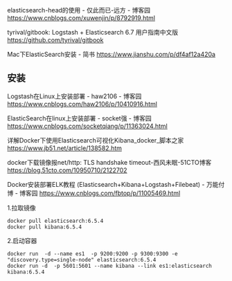 elasticsearch-head的使用 - 仅此而已-远方 - 博客园
https://www.cnblogs.com/xuwenjin/p/8792919.html





tyrival/gitbook: Logstash + Elasticsearch 6.7 用户指南中文版
https://github.com/tyrival/gitbook





Mac下ElasticSearch安装 - 简书
https://www.jianshu.com/p/df4af12a420a





## 安装

Logstash在Linux上安装部署 - haw2106 - 博客园
https://www.cnblogs.com/haw2106/p/10410916.html

ElasticSearch在linux上安装部署 - socket强 - 博客园
https://www.cnblogs.com/socketqiang/p/11363024.html

详解Docker下使用Elasticsearch可视化Kibana_docker_脚本之家
https://www.jb51.net/article/138582.htm





docker下载镜像报net/http: TLS handshake timeout-西风未眠-51CTO博客
https://blog.51cto.com/10950710/2122702



Docker安装部署ELK教程 (Elasticsearch+Kibana+Logstash+Filebeat) - 万能付博 - 博客园
https://www.cnblogs.com/fbtop/p/11005469.html





1.拉取镜像

```
docker pull elasticsearch:6.5.4
docker pull kibana:6.5.4
```

 

2.启动容器

```
docker run  -d --name es1  -p 9200:9200 -p 9300:9300 -e "discovery.type=single-node" elasticsearch:6.5.4
docker run -d  -p 5601:5601 --name kibana --link es1:elasticsearch  kibana:6.5.4
```